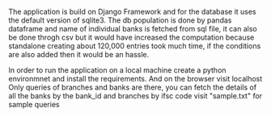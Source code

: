 The application is build on Django Framework and for the database it uses the default version of sqlite3.
The db population is done by pandas dataframe and name of individual banks is fetched from sql file, it can also be done throgh csv but it would have 
increased the computation because standalone creating about 120,000 entries took much time, if the conditions are also added then it would be an
hassle.

In order to run the application on a local machine create a python environmnet and install the requirements. And on the browser visit localhost
Only queries of branches and banks are there, you can fetch the details of all the banks by the bank_id and branches by ifsc code visit "sample.txt" for sample queries
